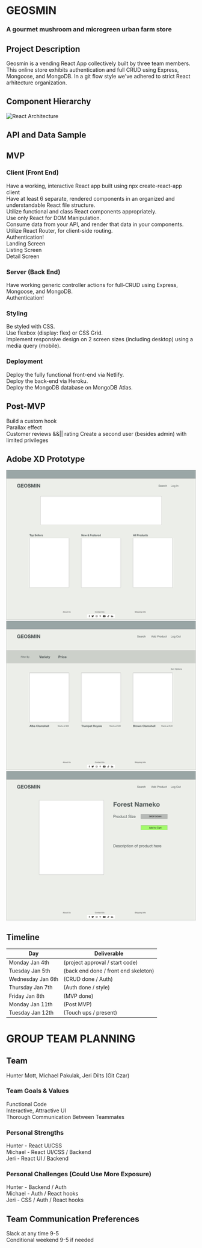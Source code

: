 # GEOSMIN
### A gourmet mushroom and microgreen urban farm store

## Project Description
Geosmin is a vending React App collectively built by three team members. This online store exhibits authentication and full CRUD using Express, Mongoose, and MongoDB. In a git flow style we've adhered to strict React arhitecture organization.

## Component Hierarchy
![React Architecture](https://whimsical.com/geosmin-JrYPHSwt9kg2ss6g68mxCn)

## API and Data Sample

## MVP
### Client (Front End)
Have a working, interactive React app built using npx create-react-app client  
Have at least 6 separate, rendered components in an organized and understandable React file structure.  
Utilize functional and class React components appropriately.  
Use only React for DOM Manipulation.  
Consume data from your API, and render that data in your components.  
Utilize React Router, for client-side routing.  
Authentication!  
Landing Screen  
Listing Screen  
Detail Screen  

### Server (Back End)
Have working generic controller actions for full-CRUD using Express, Mongoose, and MongoDB.  
Authentication!  

### Styling
Be styled with CSS.  
Use flexbox (display: flex) or CSS Grid.  
Implement responsive design on 2 screen sizes (including desktop) using a media query (mobile).  

### Deployment
Deploy the fully functional front-end via Netlify.  
Deploy the back-end via Heroku.  
Deploy the MongoDB database on MongoDB Atlas.  

## Post-MVP 
Build a custom hook  
Parallax effect  
Customer reviews &&|| rating
Create a second user (besides admin) with limited privileges   


## Adobe XD Prototype
![Landing Page](./img/landingPage.png)
![Shopping Page](./img/shoppingPage.png)
![Item Detail Page](./img/itemDetailPage.png)



## Timeline
| Day               | Deliverable                                                  
| ------------------| -------------------------------------------------------------
| Monday Jan 4th    | (project approval / start code)
| Tuesday Jan 5th   | (back end done / front end skeleton)
| Wednesday Jan 6th | (CRUD done / Auth)
| Thursday Jan 7th  | (Auth done / style)
| Friday Jan 8th    | (MVP done)
| Monday Jan 11th   | (Post MVP)
| Tuesday Jan 12th  | (Touch ups / present)



# GROUP TEAM PLANNING
## Team
Hunter Mott, Michael Pakulak, Jeri Dilts (Git Czar)

### Team Goals & Values
Functional Code  
Interactive, Attractive UI  
Thorough Communication Between Teammates  

### Personal Strengths
Hunter - React UI/CSS  
Michael - React UI/CSS / Backend  
Jeri - React UI / Backend  

### Personal Challenges (Could Use More Exposure)
Hunter - Backend / Auth  
Michael - Auth / React hooks  
Jeri - CSS / Auth / React hooks  

## Team Communication Preferences
Slack at any time 9-5  
Conditional weekend 9-5 if needed  